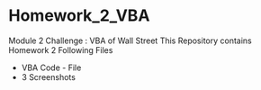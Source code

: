 # Homework_2_VBA
Module 2 Challenge : VBA of Wall Street
This Repository contains Homework 2 Following Files
  - VBA Code - File
  - 3 Screenshots
